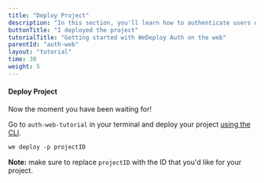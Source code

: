 ```yaml
---
title: "Deploy Project"
description: "In this section, you'll learn how to authenticate users on the web using the WeDeploy API Client."
buttonTitle: "I deployed the project"
tutorialTitle: "Getting started with WeDeploy Auth on the web"
parentId: "auth-web"
layout: "tutorial"
time: 30
weight: 5
---
```


#### Deploy Project

Now the moment you have been waiting for!

Go to `auth-web-tutorial` in your terminal and deploy your project [using the CLI](/docs/intro/using-the-command-line/).

```xml
we deploy -p projectID
```

**Note:** make sure to replace `projectID` with the ID that you'd like for your project.


